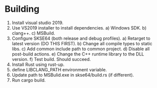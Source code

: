 # Building

1) Install visual studio 2019.
2) Use VS2019 installer to install dependencies.
    a) Windows SDK.
    b) clang++.
    c) MSBuild.
3) Configure SKSE64 (both release and debug profiles).
    a) Retarget to latest version (DO THIS FIRST).
    b) Change all compile types to static libs.
    c) Add common include path to common project.
    d) Disable all post-build actions.
    e) Change the C++ runtime library to the DLL version.
    f) Test build. Should succeed.
4) Install Rust using rust-up.
5) define LIBCLANG\_PATH environment variable.
6) Update path to MSBulid.exe in skse64/build.rs (if different).
7) Run cargo build.
